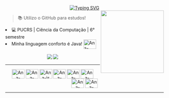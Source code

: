 <div align="center">
<a href="https://git.io/typing-svg"><img src="https://readme-typing-svg.demolab.com?font=Fira+Code&pause=1000&color=F792DD&center=true&vCenter=true&width=435&lines=Ol%C3%A1%2C+sou+a+Ana!+Bem-vindo!+%F0%9F%90%B1%F0%9F%8C%B8;Hi%2C+I'm+Ana!+Welcome!+%F0%9F%90%B1%F0%9F%8C%B8" alt="Typing SVG" /></a>
</div>

<div>
  <img align="right" src="https://media.tenor.com/K1ps3qaF1psAAAAi/kirby-nintendo.gif" width="200" height="200" border="0" />
</div>

  > 📚 Utilizo o GitHub para estudos!
  <li>💻 PUCRS | Ciência da Computação | 6° semestre </li>
  <li> Minha linguagem conforto é Java! <img align="center" alt="Ana-Java" height="30" width="40" src="https://cdn.jsdelivr.net/gh/devicons/devicon/icons/java/java-original.svg" /></li>

<div align="center" >
</br>
  <a href="https://www.instagram.com/ana.oxavier/" target="_blank"><img src="https://img.shields.io/badge/-Instagram-%23E4405F?style=for-the-badge&logo=instagram&logoColor=white" target="_blank"></a>
  <a href="https://www.linkedin.com/in/ana-carolina-oxavier/" target="_blank"><img src="https://img.shields.io/badge/-LinkedIn-%230077B5?style=for-the-badge&logo=linkedin&logoColor=white" target="_blank"></a> 
</div>

---

<div align="center">
  <img align="center" alt="Ana-css" height="30" width="40" src="https://cdn.jsdelivr.net/gh/devicons/devicon/icons/css3/css3-original.svg" />
  <img align="center" alt="Ana-html" height="30" width="40" src="https://cdn.jsdelivr.net/gh/devicons/devicon/icons/html5/html5-original.svg" />
  <img align="center" alt="Ana-js" height="30" width="40" src="https://cdn.jsdelivr.net/gh/devicons/devicon/icons/javascript/javascript-plain.svg" />
  <img align="center" alt="Ana-mongo" height="30" width="40" src="https://cdn.jsdelivr.net/gh/devicons/devicon/icons/mongodb/mongodb-original.svg" />
  <img align="center" alt="Ana-mysql" height="30" width="40" src="https://cdn.jsdelivr.net/gh/devicons/devicon/icons/mysql/mysql-original.svg" />
  <img align="center" alt="Ana-oracle" height="30" width="40" src="https://cdn.jsdelivr.net/gh/devicons/devicon/icons/oracle/oracle-original.svg" />  
  <img align="center" alt="Ana-mongo" height="30" width="40" src="https://cdn.jsdelivr.net/gh/devicons/devicon/icons/haskell/haskell-original.svg" />
  <img align="center" alt="Ana-mongo" height="30" width="40" align="center" alt="Ana-C" height="30" width="40" src="https://cdn.jsdelivr.net/gh/devicons/devicon/icons/c/c-original.svg" />
</div>

---



